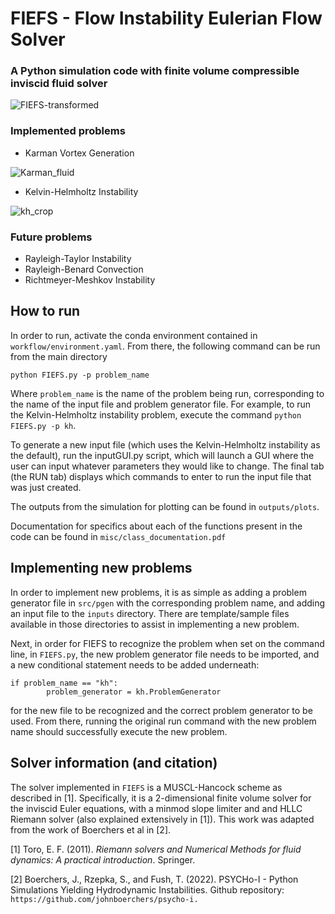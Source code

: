 # FIEFS - **F**low **I**nstability **E**ulerian **F**low **S**olver
### A Python simulation code with finite volume compressible inviscid fluid solver

![FIEFS-transformed](https://github.com/mw6136/FIEFS/assets/144184708/551dec1f-3358-4db5-9467-bd22e2f75cd4)

### Implemented problems
- Karman Vortex Generation

![Karman_fluid](https://github.com/mw6136/FIEFS/assets/144184708/ddad472f-09d1-488d-ae2f-523a84e024c8)

- Kelvin-Helmholtz Instability

![kh_crop](https://github.com/mw6136/FIEFS/assets/144184708/fcfbbf29-b2e9-4cd0-8c8d-295a99cf3844)

### Future problems
- Rayleigh-Taylor Instability
- Rayleigh-Benard Convection
- Richtmeyer-Meshkov Instability

## How to run

In order to run, activate the conda environment contained in `workflow/environment.yaml`. From there, the following command can be run from the main directory

```python FIEFS.py -p problem_name```

Where `problem_name` is the name of the problem being run, corresponding to the name of the input file and problem generator file. For example, to run the Kelvin-Helmholtz instability problem, execute the command `python FIEFS.py -p kh`.

To generate a new input file (which uses the Kelvin-Helmholtz instability as the default), run the inputGUI.py script, which will launch a GUI where the user can input whatever parameters they would like to change. The final tab (the RUN tab) displays which commands to enter to run the input file that was just created.

The outputs from the simulation for plotting can be found in `outputs/plots`.

Documentation for specifics about each of the functions present in the code can be found in ```misc/class_documentation.pdf```

## Implementing new problems

In order to implement new problems, it is as simple as adding a problem generator file in `src/pgen` with the corresponding problem name, and adding an input file to the `inputs` directory. There are template/sample files available in those directories to assist in implementing a new problem.

Next, in order for FIEFS to recognize the problem when set on the command line, in `FIEFS.py`, the new problem generator file needs to be imported, and a new conditional statement needs to be added underneath:

```
if problem_name == "kh":
        problem_generator = kh.ProblemGenerator
```

for the new file to be recognized and the correct problem generator to be used. From there, running the original run command with the new problem name should successfully execute the new problem.

## Solver information (and citation)

The solver implemented in `FIEFS` is a MUSCL-Hancock scheme as described in [1]. Specifically, it is a 2-dimensional finite volume solver for the inviscid Euler equations, with a minmod slope limiter and and HLLC Riemann solver (also explained extensively in [1]). This work was adapted from the work of Boerchers et al in [2].

[1] Toro, E. F. (2011). *Riemann solvers and Numerical Methods for fluid dynamics: A practical introduction*. Springer.

[2] Boerchers, J., Rzepka, S., and Fush, T. (2022). PSYCHo-I - Python Simulations Yielding Hydrodynamic Instabilities. Github repository: `https://github.com/johnboerchers/psycho-i.`
